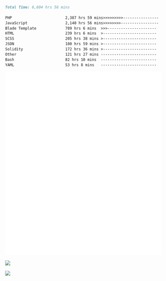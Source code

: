 <!--START_SECTION:waka-->

```markdown
Total Time: 6,604 hrs 56 mins

PHP                        2,387 hrs 59 mins>>>>>>>>>----------------   35.50 %
JavaScript                 2,140 hrs 56 mins>>>>>>>>-----------------   31.83 %
Blade Template             789 hrs 6 mins  >>>----------------------   11.73 %
HTML                       239 hrs 6 mins  >------------------------   03.55 %
SCSS                       205 hrs 38 mins >------------------------   03.06 %
JSON                       180 hrs 59 mins >------------------------   02.69 %
Solidity                   172 hrs 36 mins >------------------------   02.57 %
Other                      121 hrs 27 mins -------------------------   01.81 %
Bash                       82 hrs 10 mins  -------------------------   01.22 %
YAML                       53 hrs 8 mins   -------------------------   00.79 %
```

<!--END_SECTION:waka-->

![](https://raw.githubusercontent.com/DrMaxis/github-stats-transparent/output/generated/overview.svg)
![](https://raw.githubusercontent.com/DrMaxis/github-stats-transparent/output/generated/languages.svg)

![](https://git-readme-stats-drmaxis-projects.vercel.app/api?username=drmaxis&show_icons=true&theme=outrun&count_private=true&show=reviews,discussions_started,discussions_answered,prs_merged,prs_merged_percentage&custom_title=2024%20Github%20Rank)
 
<a href="https://count.getloli.com/"><img src="https://count.getloli.com/get/@:maxis-the-alchemist?theme=rule34"></a>
<!-- https://count.getloli.com/get/@alchemist?theme=rule34 -->
<br>
